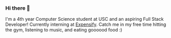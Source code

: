 ### Hi there 👋

I'm a 4th year Computer Science student at USC and an aspiring Full Stack Developer! Currently interning at [Expensify](https://github.com/Expensify). Catch me in my free time hitting the gym, listening to music, and eating goooood food :)
